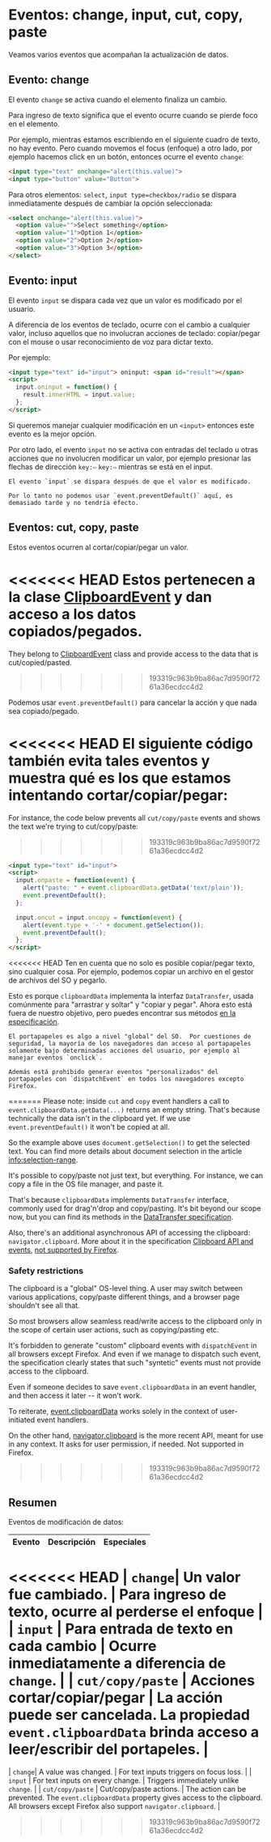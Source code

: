 # Eventos: change, input, cut, copy, paste

Veamos varios eventos que acompañan la actualización de datos.

## Evento: change

El evento `change` se activa cuando el elemento finaliza un cambio.

Para ingreso de texto significa que el evento ocurre cuando se pierde foco en el elemento.

Por ejemplo, mientras estamos escribiendo en el siguiente cuadro de texto, no hay evento. Pero cuando movemos el focus (enfoque) a otro lado, por ejemplo hacemos click en un botón, entonces ocurre el evento `change`:

```html autorun height=40 run
<input type="text" onchange="alert(this.value)">
<input type="button" value="Button">
```

Para otros elementos: `select`, `input type=checkbox/radio` se dispara inmediatamente después de cambiar la opción seleccionada:

```html autorun height=40 run
<select onchange="alert(this.value)">
  <option value="">Select something</option>
  <option value="1">Option 1</option>
  <option value="2">Option 2</option>
  <option value="3">Option 3</option>
</select>
```


## Evento: input

El evento `input` se dispara cada vez que un valor es modificado por el usuario.

A diferencia de los eventos de teclado, ocurre con el cambio a cualquier valor, incluso aquellos que no involucran acciones de teclado: copiar/pegar con el mouse o usar reconocimiento de voz para dictar texto.

Por ejemplo:

```html autorun height=40 run
<input type="text" id="input"> oninput: <span id="result"></span>
<script>
  input.oninput = function() {
    result.innerHTML = input.value;
  };
</script>
```

Si queremos manejar cualquier modificación en un `<input>` entonces este evento es la mejor opción.

Por otro lado, el evento `input` no se activa con entradas del teclado u otras acciones que no involucren modificar un valor, por ejemplo presionar las flechas de dirección `key:⇦` `key:⇨` mientras se está en el input.

```smart header="No podemos prevenir nada en oninput"
El evento `input` se dispara después de que el valor es modificado.

Por lo tanto no podemos usar `event.preventDefault()` aquí, es demasiado tarde y no tendría efecto.
```

## Eventos: cut, copy, paste

Estos eventos ocurren al cortar/copiar/pegar un valor.

<<<<<<< HEAD
Estos pertenecen a la clase [ClipboardEvent](https://www.w3.org/TR/clipboard-apis/#clipboard-event-interfaces) y dan acceso a los datos copiados/pegados.
=======
They belong to [ClipboardEvent](https://www.w3.org/TR/clipboard-apis/#clipboard-event-interfaces) class and provide access to the data that is cut/copied/pasted.
>>>>>>> 193319c963b9ba86ac7d9590f7261a36ecdcc4d2

Podemos usar `event.preventDefault()` para cancelar la acción y que nada sea copiado/pegado.

<<<<<<< HEAD
El siguiente código también evita tales eventos y muestra qué es los que estamos intentando cortar/copiar/pegar:
=======
For instance, the code below prevents all `cut/copy/paste` events and shows the text we're trying to cut/copy/paste:
>>>>>>> 193319c963b9ba86ac7d9590f7261a36ecdcc4d2

```html autorun height=40 run
<input type="text" id="input">
<script>
  input.onpaste = function(event) {
    alert("paste: " + event.clipboardData.getData('text/plain'));
    event.preventDefault();
  };

  input.oncut = input.oncopy = function(event) {
    alert(event.type + '-' + document.getSelection());
    event.preventDefault();
  };
</script>
```

<<<<<<< HEAD
Ten en cuenta que no solo es posible copiar/pegar texto, sino cualquier cosa. Por ejemplo, podemos copiar un archivo en el gestor de archivos del SO y pegarlo.

Esto es porque `clipboardData` implementa la interfaz `DataTransfer`, usada comúnmente para "arrastrar y soltar" y "copiar y pegar". Ahora esto está fuera de nuestro objetivo, pero puedes encontrar sus métodos [en la especificación](https://html.spec.whatwg.org/multipage/dnd.html#the-datatransfer-interface).

```warn header="ClipboardAPI: restricciones para seguridad del usuario"
El portapapeles es algo a nivel "global" del SO.  Por cuestiones de seguridad, la mayoría de los navegadores dan acceso al portapapeles solamente bajo determinadas acciones del usuario, por ejemplo al manejar eventos `onclick`.

Además está prohibido generar eventos "personalizados" del portapapeles con `dispatchEvent` en todos los navegadores excepto Firefox.
```
=======
Please note: inside `cut` and `copy` event handlers a call to  `event.clipboardData.getData(...)` returns an empty string. That's because technically the data isn't in the clipboard yet. If we use `event.preventDefault()` it won't be copied at all.

So the example above uses `document.getSelection()` to get the selected text. You can find more details about document selection in the article <info:selection-range>.

It's possible to copy/paste not just text, but everything. For instance, we can copy a file in the OS file manager, and paste it.

That's because `clipboardData` implements `DataTransfer` interface, commonly used for drag'n'drop and copy/pasting. It's bit beyond our scope now, but you can find its methods in the [DataTransfer specification](https://html.spec.whatwg.org/multipage/dnd.html#the-datatransfer-interface).

Also, there's an additional asynchronous API of accessing the clipboard: `navigator.clipboard`. More about it in the specification [Clipboard API and events](https://www.w3.org/TR/clipboard-apis/), [not supported by Firefox](https://caniuse.com/async-clipboard).

### Safety restrictions

The clipboard is a "global" OS-level thing. A user may switch between various applications, copy/paste different things, and a browser page shouldn't see all that.

So most browsers allow seamless read/write access to the clipboard only in the scope of certain user actions, such as copying/pasting etc.

It's forbidden to generate "custom" clipboard events with `dispatchEvent` in all browsers except Firefox. And even if we manage to dispatch such event, the specification clearly states that such "syntetic" events must not provide access to the clipboard.

Even if someone decides to save `event.clipboardData` in an event handler, and then access it later -- it won't work.

To reiterate, [event.clipboardData](https://www.w3.org/TR/clipboard-apis/#clipboardevent-clipboarddata) works solely in the context of user-initiated event handlers.

On the other hand, [navigator.clipboard](https://www.w3.org/TR/clipboard-apis/#h-navigator-clipboard) is the more recent API, meant for use in any context. It asks for user permission, if needed. Not supported in Firefox.
>>>>>>> 193319c963b9ba86ac7d9590f7261a36ecdcc4d2

## Resumen

Eventos de modificación de datos:

| Evento | Descripción | Especiales |
|---------|----------|-------------|
<<<<<<< HEAD
| `change`| Un valor fue cambiado. | Para ingreso de texto, ocurre al perderse el enfoque |
| `input` | Para entrada de texto en cada cambio | Ocurre inmediatamente a diferencia de `change`. |
| `cut/copy/paste` | Acciones cortar/copiar/pegar | La acción puede ser cancelada. La propiedad `event.clipboardData` brinda acceso a leer/escribir del portapeles. |
=======
| `change`| A value was changed. | For text inputs triggers on focus loss. |
| `input` | For text inputs on every change. | Triggers immediately unlike `change`. |
| `cut/copy/paste` | Cut/copy/paste actions. | The action can be prevented. The `event.clipboardData` property gives access to the clipboard. All browsers except Firefox also support `navigator.clipboard`. |
>>>>>>> 193319c963b9ba86ac7d9590f7261a36ecdcc4d2
